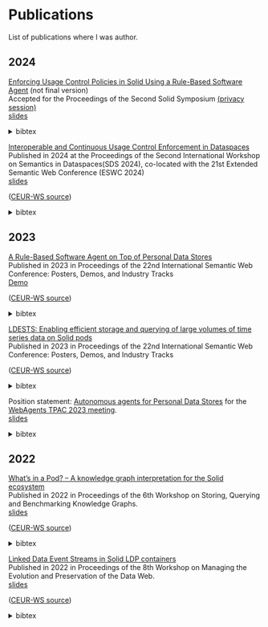 # Publications

List of publications where I was author.

## 2024

[Enforcing Usage Control Policies in Solid Using a Rule-Based Software Agent](https://pod.woutslabbinck.com/WIP/24-03-26_SoSy2024___Solid_Agent_for_UCP.pdf) (not final version) <br>
Accepted for the Proceedings of the Second Solid Symposium [(privacy session)](https://solidweb.me/besteves4/sosy24-privacy/privacy-session.html)<br>
[slides](https://docs.google.com/presentation/d/1oT2EXt5vs1K9tiAe6wei2vG_TradiPBfUEoWf9dMlYk/)

<details>
<summary>bibtex</summary>
  
```bibtex
@inproceedings{slabbinck_sosy_2024,
  author    = {Slabbinck, Wout and Rojas Mel\'endez, Juli\'an Andr\'es and Verborgh, Ruben},
  title     = {Enforcing Usage Control Policies in Solid Using a Rule-Based Software Agent},
  booktitle = {Proceedings of the Second Solid Symposium},
  year      = 2024,
  month     = may
}
```
</details>

[Interoperable and Continuous Usage Control Enforcement in Dataspaces](https://raw.githubusercontent.com/woutslabbinck/papers/main/2024/Interoperable_and_Continuous_Usage_Control_Enforcement_in_Dataspaces.pdf)<br>
Published in 2024 at the Proceedings of the Second International Workshop on Semantics in Dataspaces(SDS 2024), co-located with the 21st Extended Semantic Web Conference (ESWC 2024) <br>
[slides](https://docs.google.com/presentation/d/1JsyHcc6SWJRM9S7qcwrFt0gVOigWEk9KYZRZZD0C9lU/edit?usp=sharing)

([CEUR-WS source](https://ceur-ws.org/Vol-3705/paper10.pdf))
<details>
<summary>bibtex</summary>
  
```bibtex
@inproceedings{akaichi_sds_2024,
	address = {Hersonissos, Greece},
	series = {{CEUR} {Workshop} {Proceedings}},
	title = {Interoperable and {Continuous} {Usage} {Control} {Enforcement} in {Dataspaces}},
	volume = {3705},
	url = {https://ceur-ws.org/Vol-3705/#paper10},
	language = {en},
	urldate = {2024-06-11},
	booktitle = {Proceedings of the {Second} {International} {Workshop} on {Semantics} in {Dataspaces} ({SDS} 2024)},
	publisher = {CEUR},
	author = {Akaichi, Inès and Slabbinck, Wout and Rojas, Julián Andrés and Gheluwe, Casper Van and Bozzi, Gabriele and Colpaert, Pieter and Verborgh, Ruben and Kirrane, Sabrina},
	editor = {Theissen-Lipp, Johannes and Colpaert, Pieter and Sowe, Sulayman K. and Curry, Edward and Decker, Stefan},
	month = may,
	year = {2024},
	note = {ISSN: 1613-0073},
}
```
</details>

## 2023

[A Rule-Based Software Agent on Top of Personal Data Stores](https://raw.githubusercontent.com/woutslabbinck/papers/main/2023/Rule-based_software_agent_PDS.pdf)<br>
Published in 2023 in Proceedings of the 22nd International Semantic Web Conference: Posters, Demos, and Industry Tracks <br>
[Demo](https://github.com/SolidLabResearch/Solid-Agent/tree/main/documentation/iot)

([CEUR-WS source](https://ceur-ws.org/Vol-3632/ISWC2023_paper_406.pdf))

<details>
<summary>bibtex</summary>

```
@inproceedings{slabbinck_iswc_poster_2023,
  author    = {Slabbinck, Wout and Dedecker, Ruben and Rojas Mel\'endez, Juli\'an Andr\'es and Verborgh, Ruben},
  title     = {A Rule-Based Software Agent on Top of Personal Data Stores},
  booktitle = {Proceedings of the 22nd International Semantic Web Conference: Posters, Demos, and Industry Tracks},
  year      = 2023,
  month     = nov
}
```
</details>


[LDESTS: Enabling efficient storage and querying of large volumes of time series data on Solid pods](https://raw.githubusercontent.com/woutslabbinck/papers/main/2023/LDESTS.pdf)
<br>
Published in 2023 in Proceedings of the 22nd International Semantic Web Conference: Posters, Demos, and Industry Tracks <br>

([CEUR-WS source](https://ceur-ws.org/Vol-3632/ISWC2023_paper_425.pdf))

<details>
<summary>bibtex</summary>

```
@inproceedings{01HFRR194TM7B2N4D5RNJ8R8MJ,
  author       = {{Windels, Tom and Slabbinck, Wout and Bonte, Pieter and Verstichel, Stijn and Colpaert, Pieter and Van Hoecke, Sofie and Ongenae, Femke}},
  isbn         = {{978-3-031-47242-8}},
  language     = {{und}},
  location     = {{Athens, Greece}},
  pages        = {{5}},
  booktitle    = {Proceedings of the 22nd International Semantic Web Conference: Posters, Demos, and Industry Tracks},
  title        = {{'LDESTS: Enabling efficient storage and querying of large volumes of time series data on Solid pods}},
  year         = {{2023}},
}
```
</details>

Position statement: [Autonomous agents for Personal Data Stores](https://raw.githubusercontent.com/woutslabbinck/papers/main/2023/Position-Statement-Wout-Slabbinck.pdf) for the [WebAgents TPAC 2023 meeting](https://github.com/w3c-cg/webagents/blob/aaf1cadbaaf0869e19d5a3708f976c2fd2c76897/Meetings/2023-09-11-TPAC/README.md). <br>
[slides](https://woutslabbinck.github.io/TPAC2023/slides/Position-statement-Wout-Slabbinck.html)

<details>
<summary>bibtex</summary>

```
@inproceedings{slabbinck_tpac_2023,
  author    = {Wout Slabbinck},
  title     = {Autonomous agents for Personal Data Stores},
  booktitle = {WebAgents at Technical Plenary and Advisory Committee (TPAC)},
  year      = {2023},
  month     = sep,
  url       = {https://raw.githubusercontent.com/w3c-cg/webagents/aaf1cadbaaf0869e19d5a3708f976c2fd2c76897/Meetings/2023-09-11-TPAC/Statements/Position-Statement-Wout-Slabbinck.pdf}
}
```
</details>

## 2022

[What’s in a Pod? – A knowledge graph interpretation for the Solid ecosystem](https://solidlabresearch.github.io/WhatsInAPod/)<br>
Published in 2022 in Proceedings of the 6th Workshop on Storing, Querying and Benchmarking Knowledge Graphs. <br>
[slides](https://pod.rubendedecker.be/scholar/presentations/QuWeDa2022/#)

([CEUR-WS source](https://ceur-ws.org/Vol-3279/paper6.pdf))

<details>
<summary>bibtex</summary>

```
@inproceedings{dedecker_quweda_2022,
  author    = {Dedecker, Ruben and Slabbinck, Wout and Wright, Jesse and Hochstenbach, Patrick and Colpaert, Pieter and Verborgh, Ruben},
  title     = {What's in a Pod?~-- A knowledge graph interpretation for the {Solid} ecosystem},
  booktitle = {Proceedings of the 6th Workshop on Storing, Querying and Benchmarking Knowledge Graphs},
  editor    = {Saleem, Muhammad and Ngonga Ngomo, Axel-Cyrille},
  year      = 2022,
  month     = oct,
  series    = {CEUR Workshop Proceedings},
  volume    = 3279,
  issn      = {1613-0073},
  pages     = {81--96},
  url       = {https://solidlabresearch.github.io/WhatsInAPod/}
}
```
</details>

[Linked Data Event Streams in Solid LDP containers](https://raw.githubusercontent.com/woutslabbinck/papers/main/2022/Linked_Data_Event_Streams_in_Solid_containers.pdf) <br>
Published in 2022 in Proceedings of the 8th Workshop on Managing the Evolution and Preservation of the Data Web. <br>
[slides](https://docs.google.com/presentation/d/1Ut07fAWJ7Xa1zEts1t4S6r_Gn3brMMjCvqO2xDJ12sE/edit?usp=sharing)
 
([CEUR-WS source](https://ceur-ws.org/Vol-3339/paper4.pdf))

 <details>
<summary>bibtex</summary>

```
@inproceedings{slabbinck_mepdaw_2022,
  author    = {Slabbinck, Wout and Dedecker, Ruben and Vasireddy, Sindhu and Verborgh, Ruben and Colpaert, Pieter},
  title     = {Linked Data Event Streams in Solid LDP containers},
  booktitle = {Proceedings of the 8th Workshop on Managing the Evolution and Preservation of the Data Web},
  editor    = {Graux, Damien and Orlandi, Fabrizio and Niazmand, Emetis and Ydler, Gabriela and Vidal, Maria-Esther},
  year      = 2022,
  month     = oct,
  series    = {CEUR Workshop Proceedings},
  volume    = 3339,
  issn      = {1613-0073},
  pages     = {28--35},
  url       = {https://ceur-ws.org/Vol-3339/paper4.pdf}
}
```
</details>
